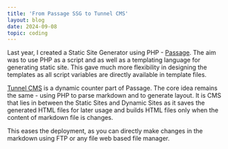 ```yaml
---
title: 'From Passage SSG to Tunnel CMS'
layout: blog
date: 2024-09-08
topic: coding
---
```


Last year, I created a Static Site Generator using PHP - [Passage](https://github.com/ReactiveMatter/passage). The aim was to use PHP as a script and as well as a templating language for generating static site. This gave much more flexibility in designing the templates as all script variables are directly available in template files.

[Tunnel CMS](/tunnel-cms) is a dynamic counter part of Passage. The core idea remains the same - using PHP to parse markdown and to generate layout. It is CMS that lies in between the Static Sites and Dynamic Sites as it saves the generated HTML files for later usage and builds HTML files only when the content of markdown file is changes.

This eases the deployment, as you can directly make changes in the markdown using FTP or any file web based file manager.